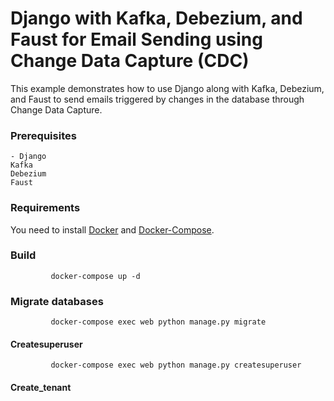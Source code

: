 #  Django with Kafka, Debezium, and Faust for Email Sending using Change Data Capture (CDC)


This example demonstrates how to use Django along with Kafka, Debezium, and Faust to send emails triggered by changes in the database through Change Data Capture. 

### Prerequisites
    - Django
    Kafka
    Debezium
    Faust

    
### Requirements
You need to install [Docker](https://www.docker.com/)
 and [Docker-Compose](https://docs.docker.com/compose/).

### Build

             docker-compose up -d 
### Migrate databases

             docker-compose exec web python manage.py migrate
#### Createsuperuser

             docker-compose exec web python manage.py createsuperuser
#### Create_tenant
